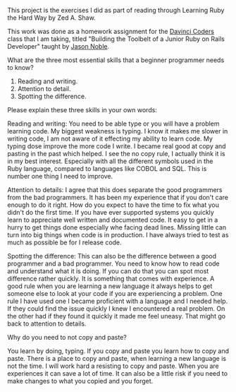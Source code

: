 This project is the exercises I did as
part of reading through Learning Ruby the
Hard Way by Zed A. Shaw.

This work was done as a homework assignment
for the [Davinci Coders](http://www.davincicoders.com/)
class that I am taking, titled "Building
the Toolbelt of a Junior Ruby on Rails
Developer" taught by [Jason Noble](http://jasonnoble.org).

What are the three most essential skills that a beginner programmer needs to know?
1. Reading and writing.
2. Attention to detail.
3. Spotting the difference.

Please explain these three skills in your own words:

Reading and writing: You need to be able type or you will
have a problem learning code.  My biggest weakness is typing.
I know it makes me slower in writing code, I am not aware of
it effecting my ability to learn code.  My typing dose improve
the more code I write.  I became real good at copy and pasting in
the past which helped.  I see the no copy rule, I actually think 
it is in my best interest.  Especially with all the different
symbols used in the Ruby language, compared to languages like COBOL and SQL.
This is number one thing I need to improve.

Attention to details:  I agree that this does separate the good programmers from the bad programmers.
It has been my experience that if you don't care enough to do it right.  How do you expect to have the
time to fix what you didn't do the first time.  If you have ever supported systems you quickly learn
to appreciate well written and documented code.  It easy to get in a hurry to get things done especially
whe facing dead lines.  Missing little can turn into big things when code is in production.  I have
always tried to test as much as possible be for I release code.
 
Spotting the difference:  This can also be the difference between a good programmer and a bad programmer.
You need to know how to read code and understand what it is doing.  If you can do that you can spot most
difference rather quickly.  It is something that comes with experience.  A good rule when you are learning
a new language it always helps to get someone else to look at your code if you are experiencing a problem.
One rule I have used one I became proficient with a language and I needed help.  If they could find the
issue quickly I knew I encountered a real problem.  On the other had if they found it quickly it made me feel
uneasy.  That might go back to attention to details.

Why do you need to not copy and paste?

You learn by doing, typing.  If you copy and paste you learn how to copy and paste.  There is a place to
copy and paste, when learning a new language is not the time.  I will work hard a resisting to copy and
paste.  When you are experiences it can save a lot of time.  It can also be a little risk if you need to
make changes to what you copied and you forget.


